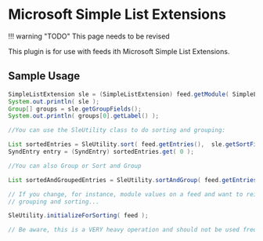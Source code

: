 # Microsoft Simple List Extensions

!!! warning "TODO"
    This page needs to be revised

This plugin is for use with feeds ith Microsoft Simple List Extensions.

## Sample Usage

```java
SimpleListExtension sle = (SimpleListExtension) feed.getModule( SimpleListExtension.URI );
System.out.println( sle );
Group[] groups = sle.getGroupFields();
System.out.println( groups[0].getLabel() );

//You can use the SleUtility class to do sorting and grouping:

List sortedEntries = SleUtility.sort( feed.getEntries(),  sle.getSortFields()[1], true );
SyndEntry entry = (SyndEntry) sortedEntries.get( 0 );

//You can also Group or Sort and Group

List sortedAndGroupedEntries = SleUtility.sortAndGroup( feed.getEntries, sle.getGroupFields(), sle.getSortFields()[0], false );

// If you change, for instance, module values on a feed and want to reinitialize it for
// grouping and sorting...

SleUtility.initializeForSorting( feed );

// Be aware, this is a VERY heavy operation and should not be used frequently.
```
